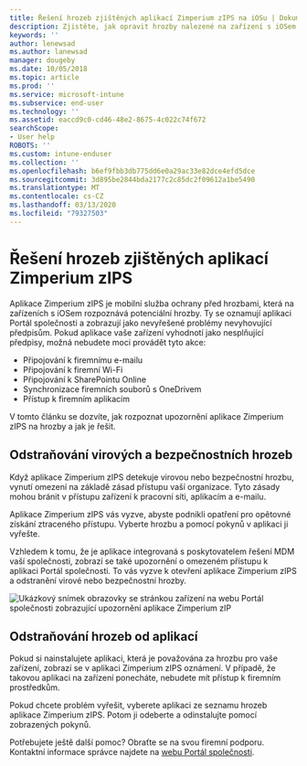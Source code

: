 ```yaml
---
title: Řešení hrozeb zjištěných aplikací Zimperium zIPS na iOSu | Dokumentace Microsoftu
description: Zjistěte, jak opravit hrozby nalezené na zařízení s iOSem.
keywords: ''
author: lenewsad
ms.author: lanewsad
manager: dougeby
ms.date: 10/05/2018
ms.topic: article
ms.prod: ''
ms.service: microsoft-intune
ms.subservice: end-user
ms.technology: ''
ms.assetid: eaccd9c0-cd46-48e2-8675-4c022c74f672
searchScope:
- User help
ROBOTS: ''
ms.custom: intune-enduser
ms.collection: ''
ms.openlocfilehash: b6ef9fbb3db775dd6e0a29ac33e82dce4efd5dce
ms.sourcegitcommit: 3d895be2844bda2177c2c85dc2f09612a1be5490
ms.translationtype: MT
ms.contentlocale: cs-CZ
ms.lasthandoff: 03/13/2020
ms.locfileid: "79327503"
---
```

# <a name="resolve-a-threat-found-by-zimperium-zips"></a>Řešení hrozeb zjištěných aplikací Zimperium zIPS

Aplikace Zimperium zIPS je mobilní služba ochrany před hrozbami, která na zařízeních s iOSem rozpoznává potenciální hrozby. Ty se oznamují aplikaci Portál společnosti a zobrazují jako nevyřešené problémy nevyhovující předpisům. Pokud aplikace vaše zařízení vyhodnotí jako nesplňující předpisy, možná nebudete moci provádět tyto akce:

* Připojování k firemnímu e-mailu
* Připojování k firemní Wi-Fi
* Připojování k SharePointu Online
* Synchronizace firemních souborů s OneDrivem
* Přístup k firemním aplikacím

V tomto článku se dozvíte, jak rozpoznat upozornění aplikace Zimperium zIPS na hrozby a jak je řešit. 

## <a name="troubleshoot-virus-or-security-threat"></a>Odstraňování virových a bezpečnostních hrozeb  
Když aplikace Zimperium zIPS detekuje virovou nebo bezpečnostní hrozbu, vynutí omezení na základě zásad přístupu vaší organizace. Tyto zásady mohou bránit v přístupu zařízení k pracovní síti, aplikacím a e-mailu.  

Aplikace Zimperium zIPS vás vyzve, abyste podnikli opatření pro opětovné získání ztraceného přístupu. Vyberte hrozbu a pomocí pokynů v aplikaci ji vyřešte.

Vzhledem k tomu, že je aplikace integrovaná s poskytovatelem řešení MDM vaší společnosti, zobrazí se také upozornění o omezeném přístupu k aplikaci Portál společnosti. To vás vyzve k otevření aplikace Zimperium zIPS a odstranění virové nebo bezpečnostní hrozby.  

  ![Ukázkový snímek obrazovky se stránkou zařízení na webu Portál společnosti zobrazující upozornění aplikace Zimperium zIP](./media/CP-lookout-virus-banner-1808.png)  
  
## <a name="troubleshoot-an-app-threat"></a>Odstraňování hrozeb od aplikací

Pokud si nainstalujete aplikaci, která je považována za hrozbu pro vaše zařízení, zobrazí se v aplikaci Zimperium zIPS oznámení. V případě, že takovou aplikaci na zařízení ponecháte, nebudete mít přístup k firemním prostředkům.  

Pokud chcete problém vyřešit, vyberete aplikaci ze seznamu hrozeb aplikace Zimperium zIPS. Potom ji odeberte a odinstalujte pomocí zobrazených pokynů.  

Potřebujete ještě další pomoc? Obraťte se na svou firemní podporu. Kontaktní informace správce najdete na [webu Portál společnosti](https://go.microsoft.com/fwlink/?linkid=2010980).   
